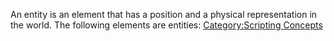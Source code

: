 An entity is an element that has a position and a physical representation in the world. The following elements are entities: [Category:Scripting Concepts](/docs/category-scripting_concepts.md "wikilink")
